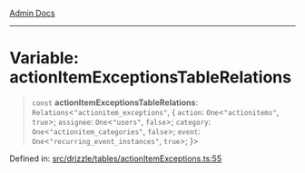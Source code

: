 [Admin Docs](/)

***

# Variable: actionItemExceptionsTableRelations

> `const` **actionItemExceptionsTableRelations**: `Relations`\<`"actionitem_exceptions"`, \{ `action`: `One`\<`"actionitems"`, `true`\>; `assignee`: `One`\<`"users"`, `false`\>; `category`: `One`\<`"actionitem_categories"`, `false`\>; `event`: `One`\<`"recurring_event_instances"`, `true`\>; \}\>

Defined in: [src/drizzle/tables/actionItemExceptions.ts:55](https://github.com/Sourya07/talawa-api/blob/583d62db9438de398bb9012a4a2617e2cb268b08/src/drizzle/tables/actionItemExceptions.ts#L55)
